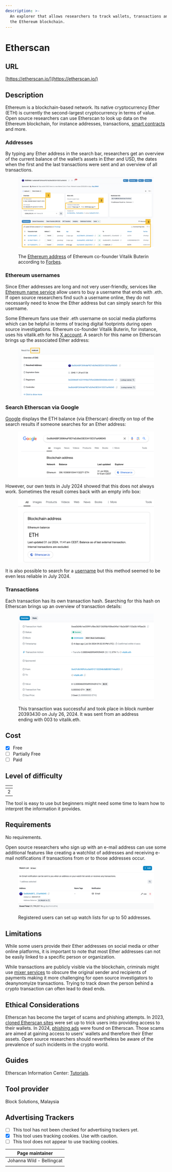 ```yaml
---
description: >-
  An explorer that allows researchers to track wallets, transactions and more on
  the Ethereum blockchain.
---
```


# Etherscan

## URL

[https://etherscan.io/](https://etherscan.io/)

## Description

Ethereum is a blockchain-based network. Its native cryptocurrency Ether (ETH) is currently the second-largest cryptocurrency in terms of value. Open source researchers can use Etherscan to look up data on the Ethereum blockchain, for instance addresses, transactions, [smart contracts](https://ethereum.org/en/smart-contracts/) and more.

### **Addresses**

By typing any Ether address in the search bar, researchers get an overview of the current balance of the wallet’s assets in Ether and USD, the dates when the first and the last transactions were sent and an overview of all transactions.

<figure><img src=".gitbook/assets/Screenshot 2024-08-01 at 14.24.47.png" alt=""><figcaption><p>The <a href="https://etherscan.io/address/0xd8da6bf26964af9d7eed9e03e53415d37aa96045">Ethereum address</a> of Ethereum co-founder Vitalik Buterin according to <a href="https://www.forbes.com/sites/ninabambysheva/2021/05/12/vitalik-buterin-moves-13-billion-worth-of-ether-but-where/">Forbes</a>.</p></figcaption></figure>

### **Ethereum usernames**

Since Ether addresses are long and not very user-friendly, services like [Ethereum name service](https://ens.domains/) allow users to buy a username that ends with .eth. If open source researchers find such a username online, they do not necessarily need to know the Ether address but can simply search for this username.&#x20;

Some Ethereum fans use their .eth username on social media platforms which can be helpful in terms of tracing digital footprints during open source investigations. Ethereum co-founder Vitalik Buterin, for instance, uses his vitalik.eth for his [X account](https://x.com/VitalikButerin). A search for this name on Etherscan brings up the associated Ether address:

<figure><img src=".gitbook/assets/Screenshot 2024-08-01 at 14.32.51.png" alt=""><figcaption></figcaption></figure>

### **Search Etherscan via Google**

[Google](https://x.com/nalin/status/1656753830862942208) displays the ETH balance (via Etherscan) directly on top of the search results if someone searches for an Ether address:

<figure><img src=".gitbook/assets/image (2).png" alt=""><figcaption></figcaption></figure>

However, our own tests in July 2024 showed that this does not always work. Sometimes the result comes back with an empty info box:

<figure><img src=".gitbook/assets/Screenshot 2024-07-31 at 20.36.23.png" alt=""><figcaption></figcaption></figure>

It is also possible to search for a [username](https://cryptoslate.com/google-adding-ethereum-name-service-data-into-search-results-through-etherscan/) but this method seemed to be even less reliable in July 2024.

### Transactions

Each transaction has its own transaction hash. Searching for this hash on Etherscan brings up an overview of transaction details:

<figure><img src=".gitbook/assets/image (1).png" alt=""><figcaption><p>This transaction was successful and took place in block number 20393430 on July 26, 2024. It was sent from an address ending with 003 to vitalik.eth.</p></figcaption></figure>

## Cost

* [x] Free
* [ ] Partially Free
* [ ] Paid

## Level of difficulty

<table><thead><tr><th data-type="rating" data-max="5"></th></tr></thead><tbody><tr><td>2</td></tr></tbody></table>

The tool is easy to use but beginners might need some time to learn how to interpret the information it provides.

## Requirements

No requirements.&#x20;

Open source researchers who sign up with an e-mail address can use some additional features like creating a watchlist of addresses and receiving e-mail notifications if transactions from or to those addresses occur.

<figure><img src=".gitbook/assets/image.png" alt=""><figcaption><p>Registered users can set up watch lists for up to 50 addresses.</p></figcaption></figure>

## Limitations

While some users provide their Ether addresses on social media or other online platforms, it is important to note that most Ether addresses can not be easily linked to a specific person or organization.&#x20;

While transactions are publicly visible via the blockchain, criminals might use [mixer services](https://www.coindesk.com/learn/are-crypto-mixers-legal/) to obscure the original sender and recipients of payments making it more challenging for open source investigators to deanynomyize transactions. Trying to track down the person behind a crypto transaction can often lead to dead ends.

## Ethical Considerations

Etherscan has become the target of scams and phishing attempts. In 2023, [cloned Etherscan sites](./#phishing-scammers-have-cloned-the-websites-of-crypto-media-outlet-blockworks-and-ethereum-blockchain) were set up to trick users into providing access to their wallets. In 2024, [phishing ads](https://crypto.news/etherscan-users-targeted-in-major-phishing-campaign-via-on-site-ads/) were found on Etherscan. Those scams are aimed at gaining access to users' wallets and therefore their Ether assets. Open source researchers should nevertheless be aware of the prevalence of such incidents in the crypto world.

## Guides

Etherscan Information Center: [Tutorials](https://info.etherscan.com/tag/tutorials/).

## Tool provider

Block Solutions, Malaysia

## Advertising Trackers

* [ ] This tool has not been checked for advertising trackers yet.
* [x] This tool uses tracking cookies. Use with caution.
* [ ] This tool does not appear to use tracking cookies.

| Page maintainer           |
| ------------------------- |
| Johanna Wild - Bellingcat |
|                           |

